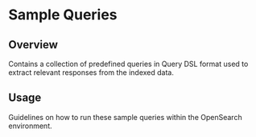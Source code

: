 # Sample Queries

## Overview

Contains a collection of predefined queries in Query DSL format used to extract relevant responses from the indexed data.

## Usage

Guidelines on how to run these sample queries within the OpenSearch environment.
